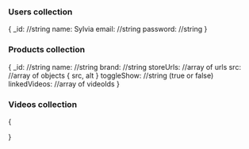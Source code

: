 ### Users collection

{
    _id: //string
    name: Sylvia
    email: //string
    password: //string
}

### Products collection

{
    _id: //string
    name: //string
    brand: //string
    storeUrls: //array of urls
    src: //array of objects { src, alt }
    toggleShow: //string (true or false)
    linkedVideos: //array of videoIds
}

### Videos collection

{
    
}